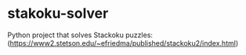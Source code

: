 # stakoku-solver
Python project that solves Stackoku puzzles: (https://www2.stetson.edu/~efriedma/published/stackoku2/index.html)
